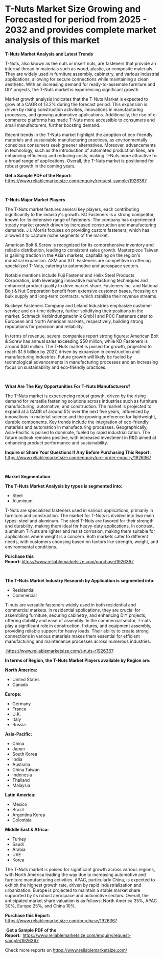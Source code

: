 <p><h1>T-Nuts Market Size Growing and Forecasted for period from 2025 - 2032 and provides complete market analysis of this market</h1></p><p><strong>T-Nuts Market Analysis and Latest Trends</strong></p>
<p><p>T-Nuts, also known as tee nuts or insert nuts, are fasteners that provide an internal thread in materials such as wood, plastic, or composite materials. They are widely used in furniture assembly, cabinetry, and various industrial applications, allowing for secure connections while maintaining a clean aesthetic. With an increasing demand for ready-to-assemble furniture and DIY projects, the T-Nuts market is experiencing significant growth.</p><p>Market growth analysis indicates that the T-Nuts Market is expected to grow at a CAGR of 13.2% during the forecast period. This expansion is driven by rising construction activities, innovations in manufacturing processes, and growing automotive applications. Additionally, the rise of e-commerce platforms has made T-Nuts more accessible to consumers and small manufacturers, further boosting demand.</p><p>Recent trends in the T-Nuts market highlight the adoption of eco-friendly materials and sustainable manufacturing practices, as environmentally conscious consumers seek greener alternatives. Moreover, advancements in technology, such as the introduction of automated production lines, are enhancing efficiency and reducing costs, making T-Nuts more attractive for a broad range of applications. Overall, the T-Nuts market is positioned for robust growth in the coming years.</p></p>
<p><strong>Get a Sample PDF of the Report:&nbsp;</strong> <a href="https://www.reliablemarketsize.com/enquiry/request-sample/1926367?utm_campaign=3217&utm_medium=2&utm_source=Github&utm_content=ia&utm_term=28032025&utm_id=t-nuts">https://www.reliablemarketsize.com/enquiry/request-sample/1926367</a></p>
<p>&nbsp;</p>
<p><strong>T-Nuts Major Market Players</strong></p>
<p><p>The T-Nuts market features several key players, each contributing significantly to the industry's growth. KD Fasteners is a strong competitor, known for its extensive range of fasteners. The company has experienced steady market growth driven by increased construction and manufacturing demands. J.I. Morris focuses on providing custom fasteners, which has allowed it to capture niche segments of the market.</p><p>American Bolt & Screw is recognized for its comprehensive inventory and reliable distribution, leading to consistent sales growth. Masterpiece Taiwan is gaining traction in the Asian markets, capitalizing on the region's industrial expansion. ASM and STL Fasteners are competitive in offering specialized T-Nuts, catering to automotive and aerospace sectors.</p><p>Notable mentions include Fuji Fastener and Helix Steel Products Corporation, both leveraging innovative manufacturing techniques and enhanced product quality to drive market share. Fasteners Inc. and National Bolt & Nut Corporation benefit from extensive customer bases, focusing on bulk supply and long-term contracts, which stabilize their revenue streams.</p><p>Buckeye Fasteners Company and Leland Industries emphasize customer service and on-time delivery, further solidifying their positions in the market. Schmeck Verbindungstechnik GmbH and PCC Fasteners cater to European and North American markets, respectively, building strong reputations for precision and reliability.</p><p>In terms of revenue, several companies report strong figures: American Bolt & Screw has annual sales exceeding $50 million, while KD Fasteners is around $40 million. The T-Nuts market is poised for growth, projected to reach $1.5 billion by 2027, driven by expansion in construction and manufacturing industries. Future growth will likely be fueled by technological advancements in manufacturing processes and an increasing focus on sustainability and eco-friendly practices.</p></p>
<p>&nbsp;</p>
<p><strong>What Are The Key Opportunities For T-Nuts Manufacturers?</strong></p>
<p><p>The T-Nuts market is experiencing robust growth, driven by the rising demand for versatile fastening solutions across industries such as furniture manufacturing, automotive, and construction. The market is projected to expand at a CAGR of around 5% over the next five years, influenced by innovations in material science and the growing preference for lightweight, durable components. Key trends include the integration of eco-friendly materials and automation in manufacturing processes. Geographically, Asia-Pacific is poised to dominate, fueled by rapid industrialization. The future outlook remains positive, with increased investment in R&D aimed at enhancing product performance and sustainability.</p></p>
<p><strong>Inquire or Share Your Questions If Any Before Purchasing This Report:</strong> <a href="https://www.reliablemarketsize.com/enquiry/pre-order-enquiry/1926367?utm_campaign=3217&utm_medium=2&utm_source=Github&utm_content=ia&utm_term=28032025&utm_id=t-nuts">https://www.reliablemarketsize.com/enquiry/pre-order-enquiry/1926367</a></p>
<p>&nbsp;</p>
<p><strong>Market Segmentation</strong></p>
<p><strong>The T-Nuts Market Analysis by types is segmented into:</strong></p>
<p><ul><li>Steel</li><li>Aluminum</li></ul></p>
<p><p>T-Nuts are specialized fasteners used in various applications, primarily in furniture and construction. The market for T-Nuts is divided into two main types: steel and aluminum. The steel T-Nuts are favored for their strength and durability, making them ideal for heavy-duty applications. In contrast, aluminum T-Nuts are lighter and resist corrosion, making them suitable for applications where weight is a concern. Both markets cater to different needs, with customers choosing based on factors like strength, weight, and environmental conditions.</p></p>
<p><strong>Purchase this Report:&nbsp;</strong><a href="https://www.reliablemarketsize.com/purchase/1926367?utm_campaign=3217&utm_medium=2&utm_source=Github&utm_content=ia&utm_term=28032025&utm_id=t-nuts">https://www.reliablemarketsize.com/purchase/1926367</a></p>
<p>&nbsp;</p>
<p><strong>The T-Nuts Market Industry Research by Application is segmented into:</strong></p>
<p><ul><li>Residential</li><li>Commercial</li></ul></p>
<p><p>T-nuts are versatile fasteners widely used in both residential and commercial markets. In residential applications, they are crucial for assembling furniture, securing cabinetry, and enhancing DIY projects, offering stability and ease of assembly. In the commercial sector, T-nuts play a significant role in construction, fixtures, and equipment assembly, providing reliable support for heavy loads. Their ability to create strong connections in various materials makes them essential for efficient manufacturing and maintenance processes across numerous industries.</p></p>
<p><a href="https://www.reliablemarketsize.com/t-nuts-r1926367?utm_campaign=3217&utm_medium=2&utm_source=Github&utm_content=ia&utm_term=28032025&utm_id=t-nuts">&nbsp;https://www.reliablemarketsize.com/t-nuts-r1926367</a></p>
<p><strong>In terms of Region, the T-Nuts Market Players available by Region are:</strong></p>
<p>
    <p> <strong> North America: </strong>
        <ul>
            <li>United States</li>
            <li>Canada</li>
        </ul>
        </p> 
    <p> <strong> Europe: </strong>
        <ul>
            <li>Germany</li>
            <li>France</li>
            <li>U.K.</li>
            <li>Italy</li>
            <li>Russia</li>
        </ul>
        </p> 
    <p> <strong> Asia-Pacific: </strong>
        <ul>
            <li>China</li>
            <li>Japan</li>
            <li>South Korea</li>
            <li>India</li>
            <li>Australia</li>
            <li>China Taiwan</li>
            <li>Indonesia</li>
            <li>Thailand</li>
            <li>Malaysia</li>
        </ul>
        </p> 
    <p> <strong> Latin America: </strong>
        <ul>
            <li>Mexico</li>
            <li>Brazil</li>
            <li>Argentina Korea</li>
            <li>Colombia</li>
        </ul>
        </p> 
    <p> <strong> Middle East & Africa: </strong>
        <ul>
            <li>Turkey</li>
            <li>Saudi</li>
            <li>Arabia</li>
            <li>UAE</li>
            <li>Korea</li>
        </ul>
    </p>
    </p>
<p><p>The T-Nuts market is poised for significant growth across various regions, with North America leading the way due to increasing automotive and furniture manufacturing activities. APAC, particularly China, is expected to exhibit the highest growth rate, driven by rapid industrialization and urbanization. Europe is projected to maintain a stable market share supported by its robust aerospace and automotive sectors. Overall, the anticipated market share valuation is as follows: North America 35%, APAC 30%, Europe 25%, and China 10%.</p></p>
<p><strong>Purchase this Report: </strong><a href="https://www.reliablemarketsize.com/purchase/1926367?utm_campaign=3217&utm_medium=2&utm_source=Github&utm_content=ia&utm_term=28032025&utm_id=t-nuts">https://www.reliablemarketsize.com/purchase/1926367</a></p>
<p>&nbsp;<strong>Get a Sample PDF of the Report:&nbsp;&nbsp;</strong><a href="https://www.reliablemarketsize.com/enquiry/request-sample/1926367?utm_campaign=3217&utm_medium=2&utm_source=Github&utm_content=ia&utm_term=28032025&utm_id=t-nuts">https://www.reliablemarketsize.com/enquiry/request-sample/1926367</a></p>
<p><strong></strong></p>
<p>Check more reports on <a href="https://www.reliablemarketsize.com/?utm_campaign=3217&utm_medium=2&utm_source=Github&utm_content=ia&utm_term=28032025&utm_id=t-nuts">https://www.reliablemarketsize.com/</a></p>